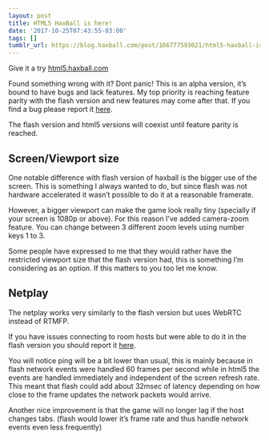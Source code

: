 ```yaml
---
layout: post
title: HTML5 HaxBall is here!
date: '2017-10-25T07:43:55-03:00'
tags: []
tumblr_url: https://blog.haxball.com/post/166777593021/html5-haxball-is-here
---
```

Give it a try [html5.haxball.com](http://html5.haxball.com)

Found something wrong with it? Dont panic! This is an alpha version, it’s bound to have bugs and lack features. My top priority is reaching feature parity with the flash version and new features may come after that. If you find a bug please report it [here](https://github.com/haxball/haxball-issues/issues).

The flash version and html5 versions will coexist until feature parity is reached.

## Screen/Viewport size

One notable difference with flash version of haxball is the bigger use of the screen. This is something I always wanted to do, but since flash was not hardware accelerated it wasn’t possible to do it at a reasonable framerate.

However, a bigger viewport can make the game look really tiny (specially if your screen is 1080p or above). For this reason I’ve added camera-zoom feature. You can change between 3 different zoom levels using number keys 1 to 3.

Some people have expressed to me that they would rather have the restricted viewport size that the flash version had, this is something I’m considering as an option. If this matters to you too let me know.

## Netplay

The netplay works very similarly to the flash version but uses WebRTC instead of RTMFP.

If you have issues connecting to room hosts but were able to do it in the flash version you should report it [here](https://github.com/haxball/haxball-issues/issues).

You will notice ping will be a bit lower than usual, this is mainly because in flash network events were handled 60 frames per second while in html5 the events are handled immediately and independent of the screen refresh rate. This meant that flash could add about 32msec of latency depending on how close to the frame updates the network packets would arrive.

Another nice improvement is that the game will no longer lag if the host changes tabs. (flash would lower it’s frame rate and thus handle network events even less frequently)


